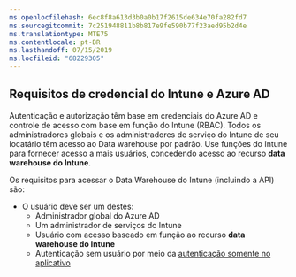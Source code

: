 ```yaml
---
ms.openlocfilehash: 6ec8f8a613d3b0a0b17f2615de634e70fa282fd7
ms.sourcegitcommit: 7c251948811b8b817e9fe590b77f23aed95b2d4e
ms.translationtype: MTE75
ms.contentlocale: pt-BR
ms.lasthandoff: 07/15/2019
ms.locfileid: "68229305"
---
```

<!-- This include is part of the Intune Data Warehouse documentation. -->

## <a name="azure-ad-and-intune-credential-requirements"></a>Requisitos de credencial do Intune e Azure AD

Autenticação e autorização têm base em credenciais do Azure AD e controle de acesso com base em função do Intune (RBAC). Todos os administradores globais e os administradores de serviço do Intune de seu locatário têm acesso ao Data warehouse por padrão. Use funções do Intune para fornecer acesso a mais usuários, concedendo acesso ao recurso **data warehouse do Intune**.

Os requisitos para acessar o Data Warehouse do Intune (incluindo a API) são:

- O usuário deve ser um destes:
  - Administrador global do Azure AD
  - Um administrador de serviços do Intune
  - Usuário com acesso baseado em função ao recurso **data warehouse do Intune**
  - Autenticação sem usuário por meio da [autenticação somente no aplicativo](../data-warehouse-app-only-auth.md) 
